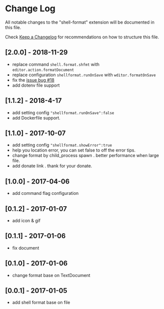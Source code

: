 # Change Log
All notable changes to the "shell-format" extension will be documented in this file.

Check [Keep a Changelog](http://keepachangelog.com/) for recommendations on how to structure this file.
##  [2.0.0] - 2018-11-29
- replace command `shell.format.shfmt` with `editor.action.formatDocument`
- replace configuration `shellformat.runOnSave` with `wditor.formatOnSave`
- fix the [issue bug  #18](https://github.com/foxundermoon/vs-shell-format/issues/18)
- add dotenv file support

##  [1.1.2] - 2018-4-17
-  add setting  config  `"shellformat.runOnSave":false`
-  add Dockerfile support.

##  [1.1.0] - 2017-10-07
- add setting  config  `"shellformat.showError":true`
- help you location  error, you can set false to off the error tips.
- change format by child_process spawn . better performance when large file.
-  add donate link . thank for your donate.
##  [1.0.0] - 2017-04-06
-  add command flag configuration
## [0.1.2] - 2017-01-07
-  add icon & gif

## [0.1.1] - 2017-01-06
-  fix document

## [0.1.0] - 2017-01-06
-  change format base on TextDocument

## [0.0.1] - 2017-01-05
- add shell format base on file 

